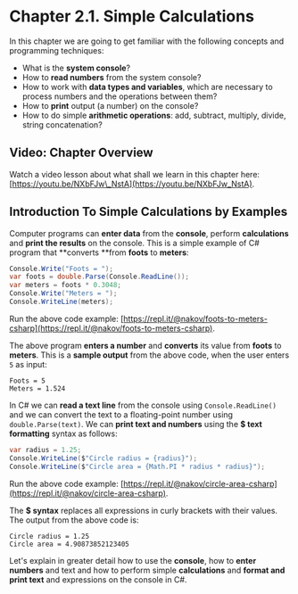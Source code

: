 # Chapter 2.1. Simple Calculations

In this chapter we are going to get familiar with the following concepts and programming techniques:

* What is the **system console**?
* How to **read numbers** from the system console?
* How to work with **data types and variables**, which are necessary to process numbers and the operations between them?
* How to **print** output \(a number\) on the console?
* How to do simple **arithmetic operations**: add, subtract, multiply, divide, string concatenation?

## Video: Chapter Overview

Watch a video lesson about what shall we learn in this chapter here: [https://youtu.be/NXbFJw\_NstA](https://youtu.be/NXbFJw_NstA).

## Introduction To Simple Calculations by Examples

Computer programs can **enter data** from the **console**, perform **calculations** and **print the results** on the console. This is a simple example of C\# program that **converts **from **foots** to **meters**:

```csharp
Console.Write("Foots = ");              
var foots = double.Parse(Console.ReadLine());
var meters = foots * 0.3048;
Console.Write("Meters = ");
Console.WriteLine(meters);
```

Run the above code example: [https://repl.it/@nakov/foots-to-meters-csharp](https://repl.it/@nakov/foots-to-meters-csharp).

The above program **enters a number** and **converts** its value from **foots** to **meters**. This is a **sample output** from the above code, when the user enters `5` as input:

```
Foots = 5
Meters = 1.524
```

In C\# we can **read a text line** from the console using `Console.ReadLine()` and we can convert the text to a floating-point number using `double.Parse(text)`. We can **print text and numbers** using the **$ text formatting** syntax as follows:

```csharp
var radius = 1.25;
Console.WriteLine($"Circle radius = {radius}");
Console.WriteLine($"Circle area = {Math.PI * radius * radius}");
```

Run the above code example: [https://repl.it/@nakov/circle-area-csharp](https://repl.it/@nakov/circle-area-csharp).

The **$ syntax** replaces all expressions in curly brackets with their values. The output from the above code is:

```
Circle radius = 1.25
Circle area = 4.90873852123405
```

Let's explain in greater detail how to use the **console**, how to **enter numbers** and text and how to perform simple **calculations** and **format and print text** and expressions on the console in C\#.

